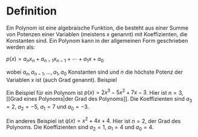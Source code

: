 # Definition

Ein Polynom ist eine algebraische Funktion, die besteht aus einer Summe von Potenzen einer Variablen (meistens x genannt) mit Koeffizienten, die Konstanten sind. Ein Polynom kann in der allgemeinen Form geschrieben werden als:

$p(x)=a_nx_n+a_{n−1}x_{n−1}+⋯+a_1x+a_0$

wobei $a_n, a_{n-1}, \dots, a_1, a_0$ Konstanten sind und $n$ die höchste Potenz der Variablen x ist (auch Grad genannt).
Beispiel

Ein Beispiel für ein Polynom ist $p(x) = 2x^3 - 5x^2 + 7x - 3$. Hier ist $n = 3$, [[Grad eines Polynoms|der Grad des Polynoms]]. Die Koeffizienten sind $a_3 = 2$, $a_2 = -5$, $a_1 = 7$ und $a_0 = -3$.

Ein anderes Beispiel ist $q(x) = x^2 + 4x + 4$. Hier ist $n = 2$, der Grad des Polynoms. Die Koeffizienten sind $a_2 = 1$, $a_1 = 4$ und $a_0 = 4$.
